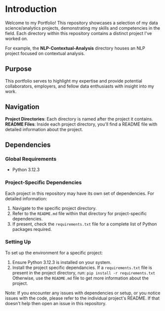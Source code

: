 # Introduction
Welcome to my Portfolio! This repository showcases a selection of my data science/analytics projects, demonstrating my skills and competencies in the field. Each directory within this repository contains a distinct project I've worked on. 

For example, the **NLP-Contextual-Analysis** directory houses an NLP project focused on contextual analysis.

## Purpose
This portfolio serves to highlight my expertise and provide potential collaborators, employers, and fellow data enthusiasts with insight into my work.

## Navigation
**Project Directories**: Each directory is named after the project it contains.
**README Files**: Inside each project directory, you'll find a README file with detailed information about the project.

## Dependencies

### Global Requirements
- Python 3.12.3

### Project-Specific Dependencies
Each project in this repository may have its own set of dependencies. For detailed information:

1. Navigate to the specific project directory.
2. Refer to the `README.md` file within that directory for project-specific dependencies.
3. If present, check the `requirements.txt` file for a complete list of Python packages required.

### Setting Up
To set up the environment for a specific project:

1. Ensure Python 3.12.3 is installed on your system.
2. Install the project specific dependancies. If a `requirements.txt` file is present in the project directory, run:
```pip install -r requirements.txt```
Otherwise, use the `README.md` file to get more information about the project.

Note: If you encounter any issues with dependencies or setup, or you notice issues with the code, please refer to the individual project's README. If that doesn't help then open an issue in this repository.
